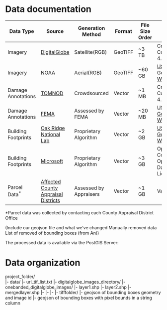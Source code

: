 # Data documentation

| Data Type| Source|Generation Method|Format|File Size Order|License|
| -------------- | ----------- | ------------ | ------------- |-------------- | ------------- |
| Imagery|[DigitalGlobe](https://www.digitalglobe.com/opendata/hurricane-harvey/post-event)| Satellite(RGB)|GeoTIFF|~3 TB|Creative Commons 4.0|
| Imagery|[NOAA](https://storms.ngs.noaa.gov/storms/harvey/index.html#7/28.400/-96.690)|Aerial(RGB)|GeoTIFF|~60 GB|[US Government Works](https://www.usa.gov/government-works)|
| Damage Annotations|[TOMNOD](https://www.digitalglobe.com/opendata/hurricane-harvey/vector-data)|Crowdsourced|Vector|~1 MB|Creative Commons 4.0|
| Damage Annotations|[FEMA](https://data.femadata.com/NationalDisasters/)|Assessed by FEMA|Vector|~20 MB|[US Government Works](https://www.usa.gov/government-works)|
| Building Footprints|[Oak Ridge National Lab](https://data.femadata.com/NationalDisasters/)|Proprietary Algorithm|Vector|~2 GB|[US Government Works](https://www.usa.gov/government-works)|
| Building Footprints|[Microsoft](https://github.com/Microsoft/Open-Maps/wiki/Microsoft-Building-Footprint-Release)| Proprietary Algorithm|Vector|~3 GB|Open Data Commons Open Database License|
|Parcel Data<sup>*</sup>|[Affected County Appraisal Districts](https://github.com/DDS-Lab/disaster-image-processing/blob/master/Parcel%20Data%20for%20Affected%20Counties%20-%20Sheet1.csv)|Assessed by Appraisers|Vector|~1 GB|Variable|

*Parcel data was collected by contacting each County Appraisal District Office

  (Include our geojson file and what we’ve changed
  Manually removed data
  List of removed of bounding boxes (from An))

The processed data is available via the PostGIS Server:  

# Data organization

project_folder/    
      |- data/
         |- url_tif_list.txt
         |- digitalglobe_images_directory/
         |- onebanded_digitalglobe_images/
         |- layer1.shp
         |- layer2.shp
         |- mergedlayer.shp
         |-
         |-
         |-
         |- tifffolder/
         |- geojson of bounding boxes geometry and image id
         |- geojson of bounding boxes with pixel bounds in a string column

